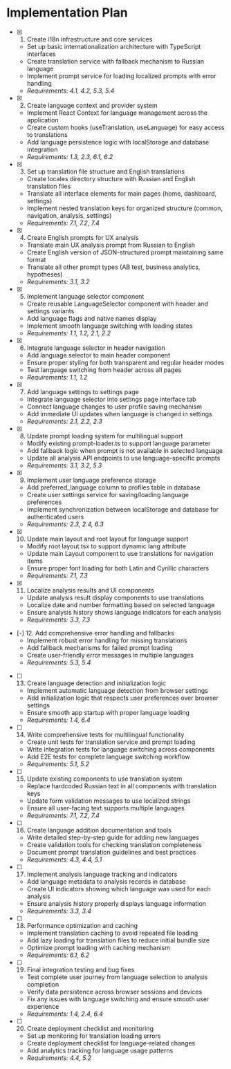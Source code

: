 # Implementation Plan

- [x] 1. Create i18n infrastructure and core services
  - Set up basic internationalization architecture with TypeScript interfaces
  - Create translation service with fallback mechanism to Russian language
  - Implement prompt service for loading localized prompts with error handling
  - _Requirements: 4.1, 4.2, 5.3, 5.4_

- [x] 2. Create language context and provider system
  - Implement React Context for language management across the application
  - Create custom hooks (useTranslation, useLanguage) for easy access to translations
  - Add language persistence logic with localStorage and database integration
  - _Requirements: 1.3, 2.3, 6.1, 6.2_

- [x] 3. Set up translation file structure and English translations
  - Create locales directory structure with Russian and English translation files
  - Translate all interface elements for main pages (home, dashboard, settings)
  - Implement nested translation keys for organized structure (common, navigation, analysis, settings)
  - _Requirements: 7.1, 7.2, 7.4_

- [x] 4. Create English prompts for UX analysis
  - Translate main UX analysis prompt from Russian to English
  - Create English version of JSON-structured prompt maintaining same format
  - Translate all other prompt types (AB test, business analytics, hypotheses)
  - _Requirements: 3.1, 3.2_

- [x] 5. Implement language selector component
  - Create reusable LanguageSelector component with header and settings variants
  - Add language flags and native names display
  - Implement smooth language switching with loading states
  - _Requirements: 1.1, 1.2, 2.1, 2.2_

- [x] 6. Integrate language selector in header navigation
  - Add language selector to main header component
  - Ensure proper styling for both transparent and regular header modes
  - Test language switching from header across all pages
  - _Requirements: 1.1, 1.2_

- [x] 7. Add language settings to settings page
  - Integrate language selector into settings page interface tab
  - Connect language changes to user profile saving mechanism
  - Add immediate UI updates when language is changed in settings
  - _Requirements: 2.1, 2.2, 2.3_

- [x] 8. Update prompt loading system for multilingual support
  - Modify existing prompt-loader.ts to support language parameter
  - Add fallback logic when prompt is not available in selected language
  - Update all analysis API endpoints to use language-specific prompts
  - _Requirements: 3.1, 3.2, 5.3_

- [x] 9. Implement user language preference storage
  - Add preferred_language column to profiles table in database
  - Create user settings service for saving/loading language preferences
  - Implement synchronization between localStorage and database for authenticated users
  - _Requirements: 2.3, 2.4, 6.3_

- [x] 10. Update main layout and root layout for language support
  - Modify root layout.tsx to support dynamic lang attribute
  - Update main Layout component to use translations for navigation items
  - Ensure proper font loading for both Latin and Cyrillic characters
  - _Requirements: 7.1, 7.3_

- [x] 11. Localize analysis results and UI components
  - Update analysis result display components to use translations
  - Localize date and number formatting based on selected language
  - Ensure analysis history shows language indicators for each analysis
  - _Requirements: 3.3, 7.3_

- [-] 12. Add comprehensive error handling and fallbacks
  - Implement robust error handling for missing translations
  - Add fallback mechanisms for failed prompt loading
  - Create user-friendly error messages in multiple languages
  - _Requirements: 5.3, 5.4_

- [ ] 13. Create language detection and initialization logic
  - Implement automatic language detection from browser settings
  - Add initialization logic that respects user preferences over browser settings
  - Ensure smooth app startup with proper language loading
  - _Requirements: 1.4, 6.4_

- [ ] 14. Write comprehensive tests for multilingual functionality
  - Create unit tests for translation service and prompt loading
  - Write integration tests for language switching across components
  - Add E2E tests for complete language switching workflow
  - _Requirements: 5.1, 5.2_

- [ ] 15. Update existing components to use translation system
  - Replace hardcoded Russian text in all components with translation keys
  - Update form validation messages to use localized strings
  - Ensure all user-facing text supports multiple languages
  - _Requirements: 7.1, 7.2, 7.4_

- [ ] 16. Create language addition documentation and tools
  - Write detailed step-by-step guide for adding new languages
  - Create validation tools for checking translation completeness
  - Document prompt translation guidelines and best practices
  - _Requirements: 4.3, 4.4, 5.1_

- [ ] 17. Implement analysis language tracking and indicators
  - Add language metadata to analysis records in database
  - Create UI indicators showing which language was used for each analysis
  - Ensure analysis history properly displays language information
  - _Requirements: 3.3, 3.4_

- [ ] 18. Performance optimization and caching
  - Implement translation caching to avoid repeated file loading
  - Add lazy loading for translation files to reduce initial bundle size
  - Optimize prompt loading with caching mechanism
  - _Requirements: 6.1, 6.2_

- [ ] 19. Final integration testing and bug fixes
  - Test complete user journey from language selection to analysis completion
  - Verify data persistence across browser sessions and devices
  - Fix any issues with language switching and ensure smooth user experience
  - _Requirements: 1.4, 2.4, 6.4_

- [ ] 20. Create deployment checklist and monitoring
  - Set up monitoring for translation loading errors
  - Create deployment checklist for language-related changes
  - Add analytics tracking for language usage patterns
  - _Requirements: 4.4, 5.2_